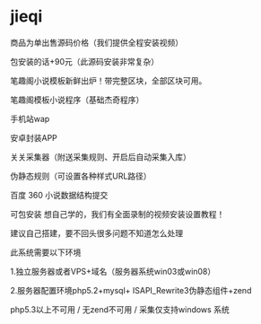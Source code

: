 # jieqi
商品为单出售源码价格（我们提供全程安装视频）

包安装的话+90元（此源码安装非常复杂）

笔趣阁小说模板新鲜出炉！带完整区块，全部区块可用。  

笔趣阁模板小说程序（基础杰奇程序）

手机站wap

安卓封装APP

关关采集器（附送采集规则、开启后自动采集入库）

伪静态规则（可设置各种样式URL路径）

百度 360 小说数据结构提交

可包安装 想自己学的，我们有全面录制的视频安装设置教程！

建议自己搭建，要不回头很多问题不知道怎么处理

此系统需要以下环境

1.独立服务器或者VPS+域名（服务器系统win03或win08）

2.服务器配置环境php5.2+mysql+ ISAPI_Rewrite3伪静态组件+zend

php5.3以上不可用 / 无zend不可用 / 采集仅支持windows 系统